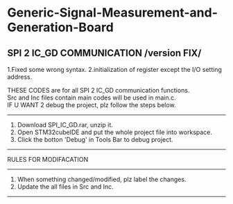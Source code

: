 # Generic-Signal-Measurement-and-Generation-Board

SPI 2 IC_GD COMMUNICATION /version FIX/ 
----------------------------------------------------------------
1.Fixed some wrong syntax.
2.initialization of register except the I/O setting address.

THESE CODES are for all SPI 2 IC_GD communication functions.    
Src and Inc files contain main codes will be used in main.c.   	  
IF U WANT 2 debug the project, plz follow the steps below.      

----------------------------------------------------------------
1.  Download SPI_IC_GD.rar, unzip it.
2.  Open STM32cubeIDE and put the whole project file into workspace.
3.  Click the botton 'Debug' in Tools Bar to debug project.
----------------------------------------------------------------

RULES FOR MODIFACATION

----------------------------------------------------------------
1. When something changed/modified, plz label the changes.
2. Update the all files in Src and Inc.
----------------------------------------------------------------
